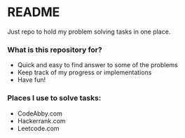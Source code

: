 # README #

Just repo to hold my problem solving tasks in one place. 

### What is this repository for? ###

* Quick and easy to find answer to some of the problems
* Keep track of my progress or implementations
* Have fun!

### Places I use to solve tasks:
* CodeAbby.com
* Hackerrank.com
* Leetcode.com
